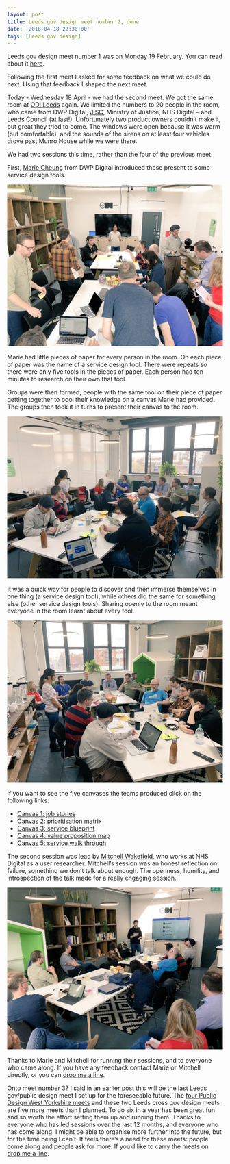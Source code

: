 ```yaml
---
layout: post
title: Leeds gov design meet number 2, done
date: '2018-04-18 22:30:00'
tags: [Leeds gov design]
---
```

Leeds gov design meet number 1 was on Monday 19 February. You can read about it [here](/leeds-gov-design-1-done/).

Following the first meet I asked for some feedback on what we could do next. Using that feedback I shaped the next meet.

Today - Wednesday 18 April - we had the second meet. We got the same room at [ODI Leeds](//odileeds.org) again. We limited the numbers to 20 people in the room, who came from DWP Digital, [JISC](//jisc.ac.uk), Ministry of Justice, NHS Digital – and Leeds Council (at last!). Unfortunately two product owners couldn’t make it, but great they tried to come. The windows were open because it was warm (but comfortable), and the sounds of the sirens on at least four vehicles drove past Munro House while we were there.

We had two sessions this time, rather than the four of the previous meet.

First, [Marie Cheung](//twitter.com/mariecheungsays) from DWP Digital introduced those present to some service design tools.

![A team shows off their canvas](/assets/18-04-18-marie.jpg)

Marie had little pieces of paper for every person in the room. On each piece of paper was the name of a service design tool. There were repeats so there were only five tools in the pieces of paper. Each person had ten minutes to research on their own that tool.

Groups were then formed, people with the same tool on their piece of paper getting together to pool their knowledge on a canvas Marie had provided. The groups then took it in turns to present their canvas to the room.

![A team shows off their canvas](/assets/18-04-18-tools-show-1.jpg)

It was a quick way for people to discover and then immerse themselves in one thing (a service design tool), while others did the same for something else (other service design tools). Sharing openly to the room meant everyone in the room learnt about every tool.

![Another team shows off their canvas](/assets/18-04-18-tools-show-2.jpg)

If you want to see the five canvases the teams produced click on the following links:

* [Canvas 1: job stories](/assets/18-04-18-canvas-1.jpg)
* [Canvas 2: prioritisation matrix](/assets/18-04-18-canvas-2.jpg)
* [Canvas 3: service blueprint](/assets/18-04-18-canvas-3.jpg)
* [Canvas 4: value proposition map](/assets/18-04-18-canvas-4.jpg)
* [Canvas 5: service walk through](/assets/18-04-18-canvas-5.jpg)

The second session was lead by [Mitchell Wakefield](//twitter.com/wakefield00), who works at NHS Digital as a user researcher. Mitchell’s session was an honest reflection on failure, something we don’t talk about enough. The openness, humility, and introspection of the talk made for a really engaging session.

![Mitchell talks to the room](/assets/18-04-18-mitchell.jpg)

Thanks to Marie and Mitchell for running their sessions, and to everyone who came along. If you have any feedback contact Marie or Mitchell directly, or you can [drop me a line](/contact).

Onto meet number 3? I said in an [earlier post](/leeds-cross-gov-design-meet-2/) this will be the last Leeds gov/public design meet I set up for the foreseeable future. The [four Public Design West Yorkshire meets](/this-is-public-design-wy/) and these two Leeds cross gov design meets are five more meets than I planned. To do six in a year has been great fun and so worth the effort setting them up and running them. Thanks to everyone who has led sessions over the last 12 months, and everyone who has come along. I might be able to organise more further into the future, but for the time being I can’t. It feels there’s a need for these meets: people come along and people ask for more. If you’d like to carry the meets on [drop me a line](/contact).
